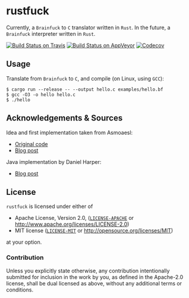# rustfuck

Currently, a ``Brainfuck`` to ``C`` translator written in ``Rust``. In the future, a ``Brainfuck`` interpreter written
in ``Rust``.

[![Build Status on Travis](https://travis-ci.org/BMeu/rustfuck.svg?branch=master)](https://travis-ci.org/BMeu/rustfuck)
[![Build Status on AppVeyor](https://ci.appveyor.com/api/projects/status/2ur0b2bqvopb96y9?svg=true)](https://ci.appveyor.com/project/BMeu/rustfuck)
[![Codecov](https://codecov.io/gh/BMeu/rustfuck/branch/master/graph/badge.svg)](https://codecov.io/gh/BMeu/rustfuck)

## Usage

Translate from ``Brainfuck`` to ``C``, and compile (on Linux, using ``GCC``):

```
$ cargo run --release -- --output hello.c examples/hello.bf
$ gcc -O3 -o hello hello.c
$ ./hello
```

## Acknowledgements & Sources

Idea and first implementation taken from Asmoaesl:

 * [Original code](https://gist.github.com/asmoaesl/7ee78589cfb770104edeaec710aa61f9)
 * [Blog post](https://medium.com/@CanHasCommunism/making-a-brainf-ck-to-c-compiler-in-rust-10f0c01a282d)

Java implementation by Daniel Harper:

 * [Blog post](https://medium.com/@djhworld/writing-a-brainfuck-compiler-in-java-706dfc5ba23b)

## License

``rustfuck`` is licensed under either of
             
 * Apache License, Version 2.0, ([`LICENSE-APACHE`](LICENSE-APACHE) or http://www.apache.org/licenses/LICENSE-2.0)
 * MIT license ([`LICENSE-MIT`](LICENSE-MIT) or http://opensource.org/licenses/MIT)

at your option.

### Contribution

Unless you explicitly state otherwise, any contribution intentionally submitted
for inclusion in the work by you, as defined in the Apache-2.0 license, shall be dual licensed as above, without any
additional terms or conditions.
